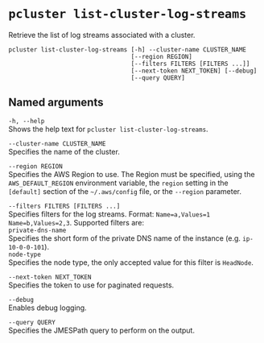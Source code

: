 # `pcluster list-cluster-log-streams`<a name="pcluster.list-cluster-log-streams-v3"></a>

Retrieve the list of log streams associated with a cluster\.

```
pcluster list-cluster-log-streams [-h] --cluster-name CLUSTER_NAME
                                  [--region REGION]
                                  [--filters FILTERS [FILTERS ...]]
                                  [--next-token NEXT_TOKEN] [--debug]
                                  [--query QUERY]
```

## Named arguments<a name="pcluster-v3.list-cluster-log-streams.namedargs"></a>

`-h, --help`  
Shows the help text for `pcluster list-cluster-log-streams`\.

`--cluster-name CLUSTER_NAME`  
Specifies the name of the cluster\.

`--region REGION`  
Specifies the AWS Region to use\. The Region must be specified, using the `AWS_DEFAULT_REGION` environment variable, the `region` setting in the `[default]` section of the `~/.aws/config` file, or the `--region` parameter\.

`--filters FILTERS [FILTERS ...]`  
Specifies filters for the log streams\. Format: `Name=a,Values=1 Name=b,Values=2,3`\. Supported filters are:    
`private-dns-name`  
Specifies the short form of the private DNS name of the instance \(e\.g\. `ip-10-0-0-101`\)\.  
`node-type`  
Specifies the node type, the only accepted value for this filter is `HeadNode`\.

`--next-token NEXT_TOKEN`  
Specifies the token to use for paginated requests\.

`--debug`  
Enables debug logging\.

`--query QUERY`  
Specifies the JMESPath query to perform on the output\.